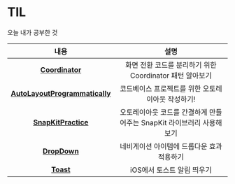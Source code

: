 # TIL
오늘 내가 공부한 것

|  <center>내용</center> |  <center>설명</center> |  
|:--------|:--------:|
|<center>**[Coordinator](https://beansbin.oopy.io/1de53ecd-4bca-41cb-90b2-8411530ddc3a)**</center> | <center> 화면 전환 코드를 분리하기 위한 Coordinator 패턴 알아보기 </center> |
|<center>**[AutoLayoutProgrammatically](https://beansbin.oopy.io/dbd213e5-1422-4ffd-98e5-a14facba58d9)**</center> | <center> 코드베이스 프로젝트를 위한 오토레이아웃 작성하기! </center> |
|<center>**[SnapKitPractice](https://beansbin.oopy.io/80d79a46-30cd-4aa7-bc12-a71618dfaf0b)**</center> | <center> 오토레이아웃 코드를 간결하게 만들어주는 SnapKit 라이브러리 사용해보기 </center> |
|<center>**[DropDown](https://beansbin.oopy.io/4d6b6c3c-8a62-4f47-ab9e-14c535dd7c81)**</center> | <center> 네비게이션 아이템에 드롭다운 효과 적용하기 </center> |
|<center>**[Toast](https://beansbin.oopy.io/826238e4-861a-4db4-8ed5-099b2ebdac64)**</center> | <center> iOS에서 토스트 알림 띄우기 </center> |




